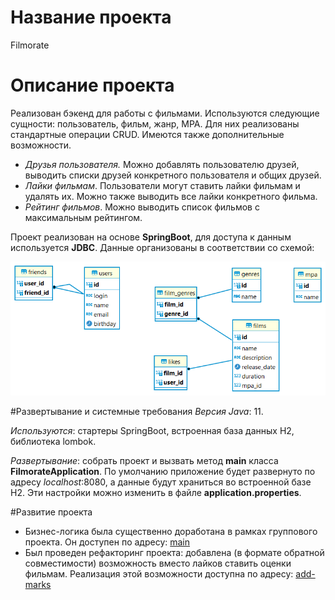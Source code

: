 # Название проекта
Filmorate

# Описание проекта
Реализован бэкенд для работы с фильмами. Используются следующие сущности: пользователь, фильм, жанр, MPA. Для них реализованы стандартные операции CRUD. Имеются также дополнительные возможности.
- *Друзья пользователя.* Можно добавлять пользователю друзей, выводить списки друзей конкретного пользователя и общих друзей.
- *Лайки фильмам*. Пользователи могут ставить лайки фильмам и удалять их. Можно также выводить все лайки конкретного фильма.
- *Рейтинг фильмов*. Можно выводить список фильмов с максимальным рейтингом.

Проект реализован на основе **SpringBoot**, для доступа к данным используется **JDBC**. Данные организованы в соответствии со схемой:

![diagram.png](diagram.png "Схема базы")

#Развертывание и системные требования
*Версия Java*: 11. 

*Используются*: стартеры SpringBoot, встроенная база данных H2, библиотека lombok. 

*Развертывание*: собрать проект и вызвать метод **main** класса **FilmorateApplication**. По умолчанию приложение будет развернуто по адресу *localhost*:8080, а данные будут храниться во встроенной базе H2. Эти настройки можно изменить в файле **application.properties**. 

#Развитие проекта
- Бизнес-логика была существенно доработана в рамках группового проекта. Он доступен по адресу:
 [main](https://github.com/AltairPhinArev/java-filmorate/tree/main "")
- Был проведен рефакторинг проекта: добавлена (в формате обратной совместимости) возможность вместо лайков ставить оценки фильмам. Реализация этой возможности доступна по адресу:
 [add-marks](https://github.com/AltairPhinArev/java-filmorate/tree/add-marks "") 